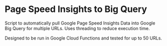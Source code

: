 # Page Speed Insights to Big Query
Script to automatically pull Google Page Speed Insights Data into Google Big Query for multiple URLs. Uses threading to reduce execution time.

Designed to be run in Google Cloud Functions and tested for up to 50 URLs.
